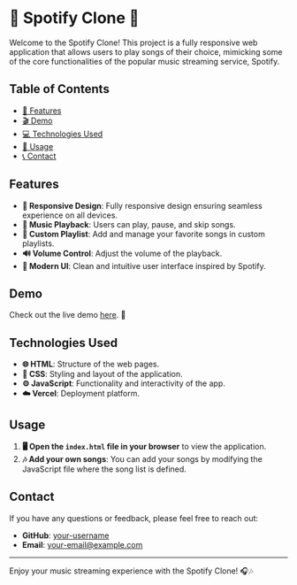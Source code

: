 # 🎵 Spotify Clone 🎵

Welcome to the Spotify Clone! This project is a fully responsive web application that allows users to play songs of their choice, mimicking some of the core functionalities of the popular music streaming service, Spotify.

## Table of Contents
- [🎸 Features](#features)
- [🎬 Demo](#demo)
- [💻 Technologies Used](#technologies-used)
- [📖 Usage](#usage)
- [📞 Contact](#contact)

## Features

- **📱 Responsive Design**: Fully responsive design ensuring seamless experience on all devices.
- **🎵 Music Playback**: Users can play, pause, and skip songs.
- **📂 Custom Playlist**: Add and manage your favorite songs in custom playlists.
- **🔊 Volume Control**: Adjust the volume of the playback.
- **🎨 Modern UI**: Clean and intuitive user interface inspired by Spotify.

## Demo

Check out the live demo [here](https://spotify-xi-neon.vercel.app/). 🚀

## Technologies Used

- **🌐 HTML**: Structure of the web pages.
- **🎨 CSS**: Styling and layout of the application.
- **⚙️ JavaScript**: Functionality and interactivity of the app.
- **☁️ Vercel**: Deployment platform.

## Usage

1. **🖥️ Open the `index.html` file in your browser** to view the application.
2. **🎶 Add your own songs**: You can add your songs by modifying the JavaScript file where the song list is defined.

## Contact

If you have any questions or feedback, please feel free to reach out:

- **GitHub**: [your-username](https://github.com/bhavishya2601)
- **Email**: [your-email@example.com](mailto:bgarg2050bhav@gmail.com)

---

Enjoy your music streaming experience with the Spotify Clone! 🎧🎶

